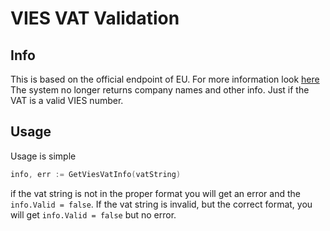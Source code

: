 # VIES VAT Validation

## Info

This is based on the official endpoint of EU. For more information look [here](https://ec.europa.eu/taxation_customs/vies/#/vat-validation)
The system no longer returns company names and other info. Just if the VAT is a valid VIES number.

## Usage

Usage is simple

```go
info, err := GetViesVatInfo(vatString)
```

if the vat string is not in the proper format you will get an error and the `info.Valid = false`.
If the vat string is invalid, but the correct format, you will get `info.Valid = false` but no error.
